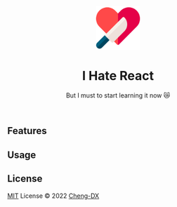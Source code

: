 <br>

<p align="center">
<img style="width: 100px" src="public/hate.png" />
</p>

<h1 align="center">I Hate React</h1>

<p align="center">But I must to start learning it now 😿</p>

<br>

## Features

## Usage

## License

[MIT](./LICENSE) License © 2022 [Cheng-DX](https://github.com/Cheng-DX)
